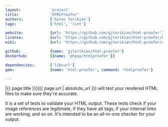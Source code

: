 ```yaml
---
layout:             'project'
title:              'HTMLProofer'
authors:            ['Garen Torikian'] 
tags:               ['html', 'lint']

website:            {url: 'https://github.com/gjtorikian/html-proofer'} 
license:            {url: 'https://github.com/gjtorikian/html-proofer/blob/master/LICENSE.txt', label: 'MIT License'} 
wiki:               {url: 'https://github.com/gjtorikian/html-proofer/wiki'} 

github:             {name: 'gjtorikian/html-proofer'} 
dockerhub:          [{name: 'phpqa/htmlproofer'}]

dependencies:       ['libcurl']
gem:                {name: 'html-proofer', command: 'htmlproofer'}      

---
```


[{{ page.title }}]({{ page.url | absolute_url }}) will test your rendered HTML files to make sure they're accurate.

<!--more--> 

It is a set of tests to validate your HTML output.
These tests check if your image references are legitimate, if they have alt tags, if your internal links are working, and so on.
It's intended to be an all-in-one checker for your output.
